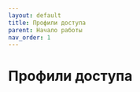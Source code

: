 ```yaml
---
layout: default
title: Профили доступа
parent: Начало работы
nav_order: 1
---
```


# Профили доступа
